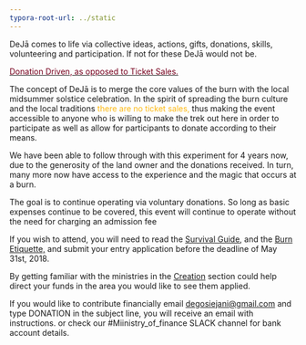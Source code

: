 ```yaml
---
typora-root-url: ../static
---
```


DeJā comes to life via collective ideas, actions, gifts, donations, skills, volunteering and participation. If not for these DeJā would not be.

<u><span style="color:#77011e;">Donation Driven, as opposed to Ticket Sales.</u></span>

The concept of DeJā is to merge the core values of the burn with the local midsummer solstice celebration.   In the spirit of spreading the burn culture and the local traditions <span style="color:#fdb913;">there are no ticket sales,</span> thus making the event accessible to anyone who is willing to make the trek out here in order to participate as well as allow for participants to donate according to their means.

We have been able to follow through with this experiment for 4 years now, due to the generosity of the land owner and the donations received.   In turn, many more now have access to the experience and the magic that occurs at a burn.

The goal is to continue operating via voluntary donations.  So long as basic expenses continue to be covered,  this event will continue to operate without the need for charging an admission fee

If you wish to attend,  you will need to read the [Survival Guide](https://dejā.lv/en/survival-guide), and the [Burn Etiquette,](https://dejā.lv/en/burn-etiquette/the-code-of-the-republic)  and submit your entry application before the deadline of May 31st, 2018.

By getting familiar with the ministries in the [Creation](https://dejā.lv/en/creation/volunteering) section could help direct your funds in the area you would like to see them applied.

If you would like to contribute financially email degosiejani@gmail.com and type DONATION in the subject line, you will receive an email with instructions. or check our #Miinistry_of_finance SLACK channel for bank account details. 


